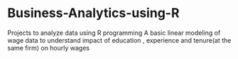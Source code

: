 # Business-Analytics-using-R
Projects to analyze data using R programming 
A basic linear modeling of wage data to understand impact of education , experience and tenure(at the same firm) on hourly wages
